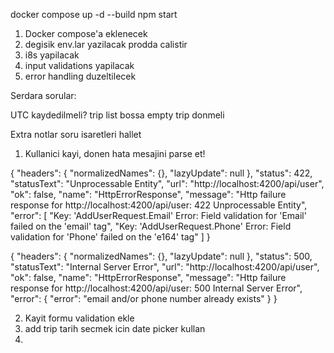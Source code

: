 docker compose up -d --build
npm start

1. Docker compose'a eklenecek 
2. degisik env.lar yazilacak prodda calistir 
3. i8s yapilacak
4. input validations yapilacak
5. error handling duzeltilecek


Serdara sorular:

UTC kaydedilmeli?
trip list bossa empty trip donmeli


Extra notlar
soru isaretleri hallet
1. Kullanici kayi, donen hata mesajini parse et!

{
"headers": {
"normalizedNames": {},
"lazyUpdate": null
},
"status": 422,
"statusText": "Unprocessable Entity",
"url": "http://localhost:4200/api/user",
"ok": false,
"name": "HttpErrorResponse",
"message": "Http failure response for http://localhost:4200/api/user: 422 Unprocessable Entity",
"error": [
"Key: 'AddUserRequest.Email' Error: Field validation for 'Email' failed on the 'email' tag",
"Key: 'AddUserRequest.Phone' Error: Field validation for 'Phone' failed on the 'e164' tag"
]
}

{
"headers": {
"normalizedNames": {},
"lazyUpdate": null
},
"status": 500,
"statusText": "Internal Server Error",
"url": "http://localhost:4200/api/user",
"ok": false,
"name": "HttpErrorResponse",
"message": "Http failure response for http://localhost:4200/api/user: 500 Internal Server Error",
"error": {
"error": "email and/or phone number already exists"
}
}

2. Kayit formu validation ekle
3. add trip tarih secmek icin date picker kullan
4. 
